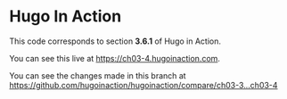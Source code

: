 Hugo In Action
===============

This code corresponds to section **3.6.1** of Hugo in Action.

You can see this live at https://ch03-4.hugoinaction.com.

You can see the changes made in this branch at https://github.com/hugoinaction/hugoinaction/compare/ch03-3...ch03-4

